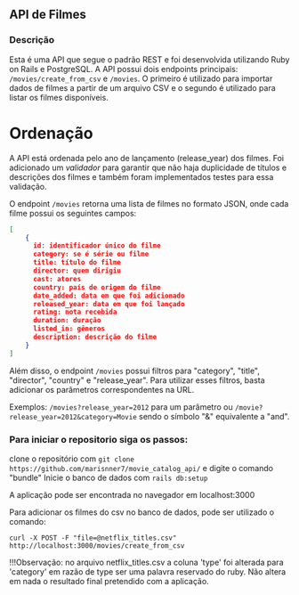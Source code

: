 ## API de Filmes
### Descrição
Esta é uma API que segue o padrão REST e foi desenvolvida utilizando Ruby on Rails e PostgreSQL. A API possui dois endpoints principais: ```/movies/create_from_csv``` e ```/movies```. O primeiro é utilizado para importar dados de filmes a partir de um arquivo CSV e o segundo é utilizado para listar os filmes disponíveis.


# Ordenação
A API está ordenada pelo ano de lançamento (release_year) dos filmes. Foi adicionado um *validador* para garantir que não haja duplicidade de títulos e descrições dos filmes e também foram implementados testes para essa validação.

O endpoint ```/movies``` retorna uma lista de filmes no formato JSON, onde cada filme possui os seguintes campos:

``` json 
[
    { 
      id: identificador único do filme
      category: se é série ou filme
      title: título do filme
      director: quem dirigiu
      cast: atores
      country: país de origem do filme
      date_added: data em que foi adicionado
      released_year: data em que foi lançado
      rating: nota recebida
      duration: duração
      listed_in: gêneros
      description: descrição do filme
    }
]
```

Além disso, o endpoint ```/movies``` possui filtros para "category", "title", "director", "country" e "release_year". Para utilizar esses filtros, basta adicionar os parâmetros correspondentes na URL. 

Exemplos: ```/movies?release_year=2012``` para um parâmetro
ou ```/movie?release_year=2012&category=Movie``` sendo o símbolo "&" equivalente a "and". 

### Para iniciar o repositorio siga os passos:
clone o repositório com ```git clone https://github.com/marisnner7/movie_catalog_api/``` e digite o comando "bundle"
Inicie o banco de dados com ```rails db:setup```


A aplicação pode ser encontrada no navegador em localhost:3000

Para adicionar os filmes do csv no banco de dados, pode ser utilizado o comando:

``` 
curl -X POST -F "file=@netflix_titles.csv" http://localhost:3000/movies/create_from_csv
```

!!!Observação: no arquivo netflix_titles.csv a coluna 'type' foi alterada para 'category' em razão de type ser uma palavra reservado do ruby. Não altera em nada o resultado final pretendido com a aplicação. 
